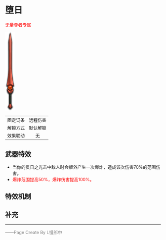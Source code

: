 # 堕日
<font color=red>无量尊者专属</font>  

![堕日](Texture2D_Sword/堕日.png)

|||
|:----:|:----:|
|固定词条|远程伤害|
|解锁方式|默认解锁|
|效果联动|无|


## 武器特效
- 当你的贯日之光击中敌人时会额外产生一次爆炸，造成该次伤害70%的范围伤害。
- <font color=red>爆炸范围提高50%，爆炸伤害提高100%。</font>

## 特效机制

## 补充

---

<font color=grey>——Page Create By L慢郎中</font>
